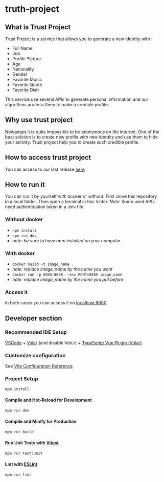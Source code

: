 # truth-project

## What is Trust Project 

Trust Project is a service that allows you to generate a new identity with :

 - Full Name
 - Job
 - Profile Picture
 - Age
 - Nationality
 - Gender
 - Favorite Music
 - Favorite Quote
 - Favorite Dish
  
This service use several APIs to generate personal information and our algorithms process them to make a credible profile.

## Why use trust project 

Nowadays it is quite impossible to be anonymous on the internet.
One of the best solution is to create new profile with new identity and use them to hide your activity.
Trust project help you to create such credible profile.

## How to access trust project

You can access to our last release [here](https://truth-project.herokuapp.com)

## How to run it

You can run it by yourself with docker or without.
First clone this repository in a local folder.
Then open a terminal in this folder.
*Note*: Some used APIs need authentication token in a .env file

### Without docker

- ``` npm install ```
- ``` npm run dev ```
- *note: be sure to have npm installed on your computer* 

### With docker

- ``` docker build -t image_name . ```
- *note: replace image_name by the name you want*
- ``` docker run -p 8080:8080 --env PORT=8080 image_name ```
- *note: replace image_name by the name you put before*

### Access it

In both cases you can access it on [localhost:8080](http://localhost:8080)

## Developer section

### Recommended IDE Setup

[VSCode](https://code.visualstudio.com/) + [Volar](https://marketplace.visualstudio.com/items?itemName=Vue.volar) (and disable Vetur) + [TypeScript Vue Plugin (Volar)](https://marketplace.visualstudio.com/items?itemName=Vue.vscode-typescript-vue-plugin).

### Customize configuration

See [Vite Configuration Reference](https://vitejs.dev/config/).

### Project Setup

```sh
npm install
```

#### Compile and Hot-Reload for Development

```sh
npm run dev
```

#### Compile and Minify for Production

```sh
npm run build
```

#### Run Unit Tests with [Vitest](https://vitest.dev/)

```sh
npm run test:unit
```

#### Lint with [ESLint](https://eslint.org/)

```sh
npm run lint
```
